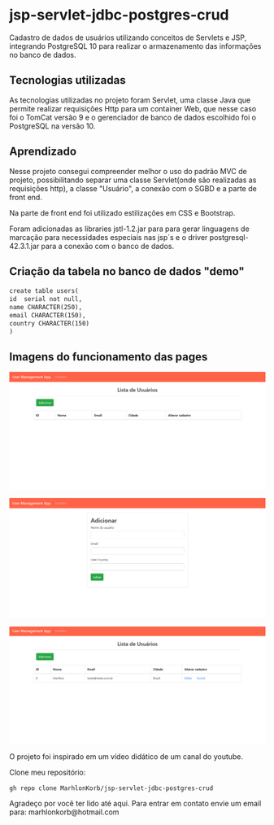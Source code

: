 # jsp-servlet-jdbc-postgres-crud
Cadastro de dados de usuários utilizando conceitos de Servlets e JSP, integrando PostgreSQL 10 para realizar o armazenamento das informações no banco de dados.

<h2>Tecnologias utilizadas</h2>
<p>As tecnologias utilizadas no projeto foram Servlet, uma classe Java que permite realizar requisições Http para um container Web, que nesse caso foi o TomCat versão 9 e o gerenciador de banco de dados escolhido foi o PostgreSQL na versão 10.</p>
<h2>Aprendizado</h2>
<p>Nesse projeto consegui compreender melhor o uso do padrão MVC de projeto, possibilitando separar uma classe Servlet(onde são realizadas as requisições http), a classe "Usuário", a conexão com o SGBD e a parte de front end.</p>
<p>Na parte de front end foi utilizado estilizações em CSS e Bootstrap.</p>
<p>Foram adicionadas as libraries jstl-1.2.jar para para gerar linguagens de marcação para necessidades especiais nas jsp´s e o driver postgresql-42.3.1.jar para a conexão com o banco de dados.</p>

<h2>Criação da tabela no banco de dados "demo"</h2>

```
create table users(
id  serial not null,
name CHARACTER(250),
email CHARACTER(150),
country CHARACTER(150)
)
```

<h2>Imagens do funcionamento das pages</h2>

![](https://github.com/MarhlonKorb/jsp-servlet-jdbc-postgres-crud/blob/master/.settings/Captura%20de%20Tela%20(122).png)

![](https://github.com/MarhlonKorb/jsp-servlet-jdbc-postgres-crud/blob/master/.settings/Captura%20de%20Tela%20(123).png)

![](https://github.com/MarhlonKorb/jsp-servlet-jdbc-postgres-crud/blob/master/.settings/Captura%20de%20Tela%20(121).png)

<p>O projeto foi inspirado em um vídeo didático de um canal do youtube.</p>

Clone meu repositório:

```
gh repo clone MarhlonKorb/jsp-servlet-jdbc-postgres-crud
```

<p>Agradeço por você ter lido até aqui. Para entrar em contato envie um email para: marhlonkorb@hotmail.com </p>

